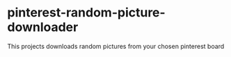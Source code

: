 # pinterest-random-picture-downloader
This projects downloads random pictures from your chosen pinterest board
